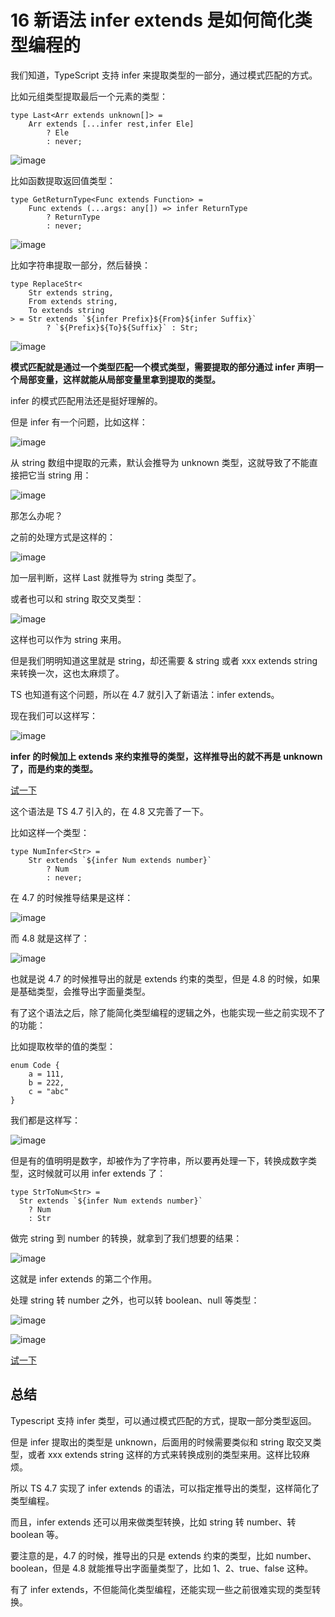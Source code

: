 ### 
# 16 新语法 infer extends 是如何简化类型编程的
我们知道，TypeScript 支持 infer 来提取类型的一部分，通过模式匹配的方式。

比如元组类型提取最后一个元素的类型：

```Plain Text
type Last<Arr extends unknown[]> = 
    Arr extends [...infer rest,infer Ele]
        ? Ele 
        : never;

```
![image](images/T4-K2bYngCx01yVaCScXYR8U19Yeg3MrRMdtz2S4OMU.webp)

比如函数提取返回值类型：

```Plain Text
type GetReturnType<Func extends Function> = 
    Func extends (...args: any[]) => infer ReturnType 
        ? ReturnType 
        : never;

```
![image](images/S8Xdx-oIJcPL8X1bwNT_mpRV5xsFzHx0O8ACvYKqCZM.webp)

比如字符串提取一部分，然后替换：

```Plain Text
type ReplaceStr<
    Str extends string,
    From extends string,
    To extends string
> = Str extends `${infer Prefix}${From}${infer Suffix}` 
        ? `${Prefix}${To}${Suffix}` : Str;

```
![image](images/0vvjrFGIUCs9XqaLI20iYhooktmWLr5sEXrXdeLveuw.webp)

**模式匹配就是通过一个类型匹配一个模式类型，需要提取的部分通过 infer 声明一个局部变量，这样就能从局部变量里拿到提取的类型。**

infer 的模式匹配用法还是挺好理解的。

但是 infer 有一个问题，比如这样：

![image](images/Eoeq42fuo0dQUw0zMBCA4ctOMziNTAS8XZwduAyWBGI.webp)

从 string 数组中提取的元素，默认会推导为 unknown 类型，这就导致了不能直接把它当 string 用：

![image](images/nUJ2f30_aQ7pRzKstCos9DLT-gwLN7EJwKteOsnZxg4.webp)

那怎么办呢？

之前的处理方式是这样的：

![image](images/C4tt44RxEMVen7x8TW1qyIdXQyUoRUCffvscv-0ynrE.webp)

加一层判断，这样 Last 就推导为 string 类型了。

或者也可以和 string 取交叉类型：

![image](images/T0veTraLxihdfFIbvGCcmFlhdNEUfePY-0_yswp4qaM.webp)

这样也可以作为 string 来用。

但是我们明明知道这里就是 string，却还需要 & string 或者 xxx extends string 来转换一次，这也太麻烦了。

TS 也知道有这个问题，所以在 4.7 就引入了新语法：infer extends。

现在我们可以这样写：

![image](images/LbWxUE10WXEcegwAKpxwzZpPzklIyc0ChV9vBIRUGHs.webp)

**infer 的时候加上 extends 来约束推导的类型，这样推导出的就不再是 unknown 了，而是约束的类型。**

[试一下](https://link.juejin.cn/?target=https%3A%2F%2Fwww.typescriptlang.org%2Fplay%3Fts%3D4.8.0-beta%23code%2FC4TwDgpgBAKhDOwAyBDRAeAggJ21CAHsBAHYAm8Ui2AliQOYDaAugHxQC8UAUFH1DjyFi5SowB0kugDMIeAEoJgAGigy5UVIma9%2BegPxQABoABzQHAqgADlAVHKB6M0BY-wBIA3luBQAZFWC0GAXyO6enwAXFAkEABucgDc3NygkLBKrgBMWLj4RKQUXj5MbJw8eoKZIjkSUiSyCkqq6niuOkH8hq6l2ZTUdPSBzS3G5tb2zq7%2BvX1QoeFR2OP8U5ExcQnQcIiuAMzpQlmiud0s7Fy9JcIdUBXi9VCKiHVVGm1ne10MTX2Gppa2ji5owGMJgsZrEgA "https://www.typescriptlang.org/play?ts=4.8.0-beta#code/C4TwDgpgBAKhDOwAyBDRAeAggJ21CAHsBAHYAm8Ui2AliQOYDaAugHxQC8UAUFH1DjyFi5SowB0kugDMIeAEoJgAGigy5UVIma9+egPxQABoABzQHAqgADlAVHKB6M0BY-wBIA3luBQAZFWC0GAXyO6enwAXFAkEABucgDc3NygkLBKrgBMWLj4RKQUXj5MbJw8eoKZIjkSUiSyCkqq6niuOkH8hq6l2ZTUdPSBzS3G5tb2zq7+vX1QoeFR2OP8U5ExcQnQcIiuAMzpQlmiud0s7Fy9JcIdUBXi9VCKiHVVGm1ne10MTX2Gppa2ji5owGMJgsZrEgA")

这个语法是 TS 4.7 引入的，在 4.8 又完善了一下。

比如这样一个类型：

```Plain Text
type NumInfer<Str> = 
    Str extends `${infer Num extends number}`
        ? Num
        : never;

```
在 4.7 的时候推导结果是这样：

![image](images/F6pffhbFYSC15ZzoM_kRuNTNpzei_gdZhK4egm4YiZY.webp)

而 4.8 就是这样了：

![image](images/dPLOfmKWGbrr9ij2W8chivq2L8m8fJF4UjjNkC_GEDY.webp)

也就是说 4.7 的时候推导出的就是 extends 约束的类型，但是 4.8 的时候，如果是基础类型，会推导出字面量类型。

有了这个语法之后，除了能简化类型编程的逻辑之外，也能实现一些之前实现不了的功能：

比如提取枚举的值的类型：

```Plain Text
enum Code {
    a = 111,
    b = 222,
    c = "abc"
}

```
我们都是这样写：

![image](images/jUasV5MxTnvguZZB_iUJWzFUQMT5rYvH0N2FfigCkUw.webp)

但是有的值明明是数字，却被作为了字符串，所以要再处理一下，转换成数字类型，这时候就可以用 infer extends 了：

```Plain Text
type StrToNum<Str> =
  Str extends `${infer Num extends number}`
    ? Num
    : Str

```
做完 string 到 number 的转换，就拿到了我们想要的结果：

![image](images/BqbYZNVDq57c_i98D-IeyUcvCz9-bheY5LKabNt_Q9Q.webp)

这就是 infer extends 的第二个作用。

处理 string 转 number 之外，也可以转 boolean、null 等类型：

![image](images/u8MY06wcAE6VtrWGnO-d8a9C64MsyFaoQwOSfPt46rw.webp)

![image](images/RORTiis50OyeHbVaMdraLfuJgPet3DFrnzx-Qt4eo1c.webp)

[试一下](https://link.juejin.cn/?target=https%3A%2F%2Fwww.typescriptlang.org%2Fplay%3Fts%3D4.8.0-beta%23code%2FKYOwrgtgBAwg9gE2FA3gKCpqBDKBeKARmIBoMsAjfKAJjrKygGNqBybCp1tAXzTQAuATwAOyAMoCATgBU4AOUgAeSVIB8%2BcqqjAAHgNAIAzlAAGAEhQBLEADNgUqIuh6DIY1HAQKDnqfKYAPxOkAFQAFxQqvzCYlBSwCYEqnLOShYo8Eh%2BagDcMaIS0nIAQnBwADbA2CAq0hp4WtI6%2BoYmGTb2jmWVLW4eFOVVNX5hwT0VYZHRgoXxiTTUKXAT1bWs0mDArHkFccuKFRV16pqY2q5tZpadDiFHfVfgR6OMwYeTjNPSe8gJRgBmJbFBRgI5KVjPCo7XJAA "https://www.typescriptlang.org/play?ts=4.8.0-beta#code/KYOwrgtgBAwg9gE2FA3gKCpqBDKBeKARmIBoMsAjfKAJjrKygGNqBybCp1tAXzTQAuATwAOyAMoCATgBU4AOUgAeSVIB8+cqqjAAHgNAIAzlAAGAEhQBLEADNgUqIuh6DIY1HAQKDnqfKYAPxOkAFQAFxQqvzCYlBSwCYEqnLOShYo8Eh+agDcMaIS0nIAQnBwADbA2CAq0hp4WtI6+oYmGTb2jmWVLW4eFOVVNX5hwT0VYZHRgoXxiTTUKXAT1bWs0mDArHkFccuKFRV16pqY2q5tZpadDiFHfVfgR6OMwYeTjNPSe8gJRgBmJbFBRgI5KVjPCo7XJAA")

## 总结
Typescript 支持 infer 类型，可以通过模式匹配的方式，提取一部分类型返回。

但是 infer 提取出的类型是 unknown，后面用的时候需要类似和 string 取交叉类型，或者 xxx extends string 这样的方式来转换成别的类型来用。这样比较麻烦。

所以 TS 4.7 实现了 infer extends 的语法，可以指定推导出的类型，这样简化了类型编程。

而且，infer extends 还可以用来做类型转换，比如 string 转 number、转 boolean 等。

要注意的是，4.7 的时候，推导出的只是 extends 约束的类型，比如 number、boolean，但是 4.8 就能推导出字面量类型了，比如 1、2、true、false 这种。

有了 infer extends，不但能简化类型编程，还能实现一些之前很难实现的类型转换。
